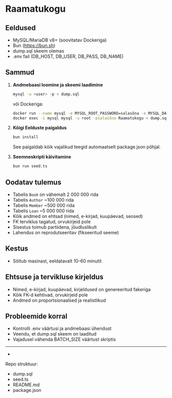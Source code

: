 # Raamatukogu

## Eeldused
- MySQL/MariaDB v8+ (soovitatav Dockeriga)
- Bun (https://bun.sh)
- dump.sql skeem olemas
- .env fail (DB_HOST, DB_USER, DB_PASS, DB_NAME)

## Sammud

1. **Andmebaasi loomine ja skeemi laadimine**
   ```sh
   mysql -u <user> -p < dump.sql
   ```
   või Dockeriga:
   ```sh
   docker run --name mysql -e MYSQL_ROOT_PASSWORD=salasõna -e MYSQL_DATABASE=Raamatukogu -p 3306:3306 -d mysql:8
   docker exec -i mysql mysql -u root -psalasõna Raamatukogu < dump.sql
   ```


2. **Kõigi Eelduste paigaldus**
   ```sh
   bun install
   ```
   See paigaldab kõik vajalikud teegid automaatselt package.json põhjal.

3. **Seemneskripti käivitamine**
   ```sh
   bun run seed.ts
   ```

## Oodatav tulemus
- Tabelis `Book` on vähemalt 2 000 000 rida
- Tabelis `Author` ~100 000 rida
- Tabelis `Member` ~500 000 rida
- Tabelis `Loan` ~5 000 000 rida
- Kõik andmed on ehtsad (nimed, e-kirjad, kuupäevad, seosed)
- FK terviklus tagatud, orvukirjeid pole
- Sisestus toimub partiidena, jõudluslikult
- Lahendus on reprodutseeritav (fikseeritud seeme)

## Kestus
- Sõltub masinast, eeldatavalt 10-60 minutit

## Ehtsuse ja tervikluse kirjeldus
- Nimed, e-kirjad, kuupäevad, kirjeldused on genereeritud fakeriga
- Kõik FK-d kehtivad, orvukirjeid pole
- Andmed on proportsionaalsed ja realistlikud

## Probleemide korral
- Kontrolli .env väärtusi ja andmebaasi ühendust
- Veendu, et dump.sql skeem on laaditud
- Vajadusel vähenda BATCH_SIZE väärtust skriptis

---
-
Repo struktuur:
- dump.sql
- seed.ts
- README.md
- package.json
